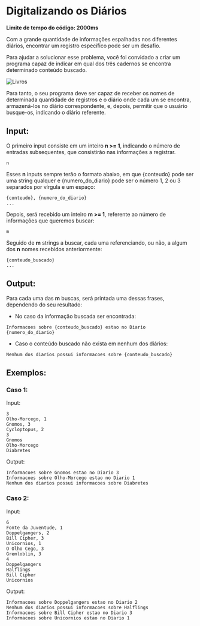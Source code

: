 # Digitalizando os Diários

**Limite de tempo do código: 2000ms**

Com a grande quantidade de informações espalhadas nos diferentes diários, encontrar um registro específico pode ser um desafio.

Para ajudar a solucionar esse problema, você foi convidado a criar um programa capaz de indicar em qual dos três cadernos se encontra determinado conteúdo buscado.

![Livros](https://i.imgur.com/HrBfcEo.png)

Para tanto, o seu programa deve ser capaz de receber os nomes de determinada quantidade de registros e o diário onde cada um se encontra, armazená-los no diário correspondente, e, depois, permitir que o usuário busque-os, indicando o diário referente.

## Input:

O primeiro input consiste em um inteiro **n >= 1**, indicando o número de entradas subsequentes, que consistirão nas informações a registrar.

```
n
```

Esses **n** inputs sempre terão o formato abaixo, em que {conteudo} pode ser uma string qualquer e {numero_do_diario} pode ser o número 1, 2 ou 3 separados por vírgula e um espaço:

```
{conteudo}, {numero_do_diario}
...

```

Depois, será recebido um inteiro **m >= 1**, referente ao número de informações que queremos buscar:

```
m
```

Seguido de **m** strings a buscar, cada uma referenciando, ou não, a algum dos **n** nomes recebidos anteriormente:

```
{conteudo_buscado}
...
```

## Output:

Para cada uma das **m** buscas, será printada uma dessas frases, dependendo do seu resultado:

- No caso da informação buscada ser encontrada:

```
Informacoes sobre {conteudo_buscado} estao no Diario {numero_do_diario}
```

- Caso o conteúdo buscado não exista em nenhum dos diários:

```
Nenhum dos diarios possui informacoes sobre {conteudo_buscado}
```

## Exemplos:

### Caso 1:

Input:
```
3
Olho-Morcego, 1
Gnomos, 3
Cycloptopus, 2
3
Gnomos
Olho-Morcego
Diabretes
```

Output:
```
Informacoes sobre Gnomos estao no Diario 3
Informacoes sobre Olho-Morcego estao no Diario 1
Nenhum dos diarios possui informacoes sobre Diabretes
```

### Caso 2:

Input:
```
6
Fonte da Juventude, 1
Doppelgangers, 2
Bill Cipher, 3
Unicornios, 1
O Olho Cego, 3
Gremloblin, 3
4
Doppelgangers
Halflings
Bill Cipher
Unicornios
```

Output:
```
Informacoes sobre Doppelgangers estao no Diario 2
Nenhum dos diarios possui informacoes sobre Halflings
Informacoes sobre Bill Cipher estao no Diario 3
Informacoes sobre Unicornios estao no Diario 1
```